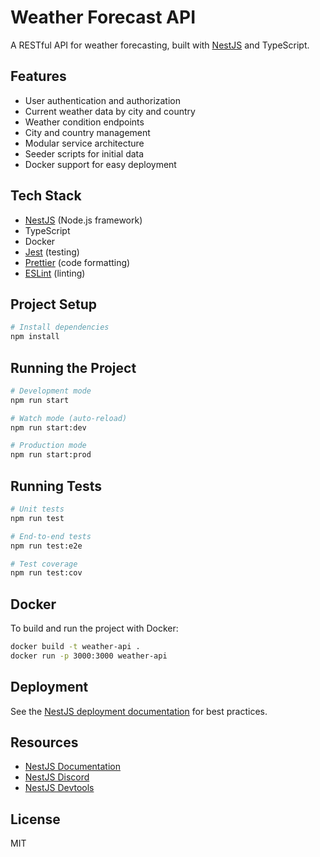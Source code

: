 # Weather Forecast API

A RESTful API for weather forecasting, built with [NestJS](https://nestjs.com) and TypeScript.

## Features

- User authentication and authorization
- Current weather data by city and country
- Weather condition endpoints
- City and country management
- Modular service architecture
- Seeder scripts for initial data
- Docker support for easy deployment

## Tech Stack

- [NestJS](https://nestjs.com) (Node.js framework)
- TypeScript
- Docker
- [Jest](https://jestjs.io/) (testing)
- [Prettier](https://prettier.io/) (code formatting)
- [ESLint](https://eslint.org/) (linting)

## Project Setup

```bash
# Install dependencies
npm install
```

## Running the Project

```bash
# Development mode
npm run start

# Watch mode (auto-reload)
npm run start:dev

# Production mode
npm run start:prod
```

## Running Tests

```bash
# Unit tests
npm run test

# End-to-end tests
npm run test:e2e

# Test coverage
npm run test:cov
```

## Docker

To build and run the project with Docker:

```bash
docker build -t weather-api .
docker run -p 3000:3000 weather-api
```

## Deployment

See the [NestJS deployment documentation](https://docs.nestjs.com/deployment) for best practices.

## Resources

- [NestJS Documentation](https://docs.nestjs.com)
- [NestJS Discord](https://discord.gg/G7Qnnhy)
- [NestJS Devtools](https://devtools.nestjs.com)

## License

MIT
